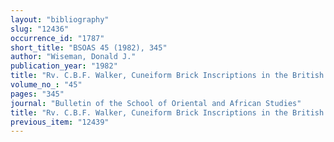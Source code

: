 ```yaml
---
layout: "bibliography"
slug: "12436"
occurrence_id: "1787"
short_title: "BSOAS 45 (1982), 345"
author: "Wiseman, Donald J."
publication_year: "1982"
title: "Rv. C.B.F. Walker, Cuneiform Brick Inscriptions in the British Museum, the Ashmolean Museum, Oxford, the City of Birmingham Museums and Art Gallery, the City of Bristol Museum and Art Gallery"
volume_no_: "45"
pages: "345"
journal: "Bulletin of the School of Oriental and African Studies"
title: "Rv. C.B.F. Walker, Cuneiform Brick Inscriptions in the British Museum, the Ashmolean Museum, Oxford, the City of Birmingham Museums and Art Gallery, the City of Bristol Museum and Art Gallery"
previous_item: "12439"
---
```

